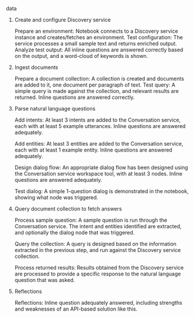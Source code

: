 data
1. Create and configure Discovery service

    Prepare an environment: Notebook connects to a Discovery service instance and creates/fetches an environment.
    Test configuration: The service processes a small sample text and returns enriched output.
    Analyze test output: All inline questions are answered correctly based on the output, and a word-cloud of keywords is shown.

2. Ingest documents

    Prepare a document collection: A collection is created and documents are added to it, one document per paragraph of text.
    Test query: A simple query is made against the collection, and relevant results are returned. Inline questions are answered correctly.

3. Parse natural language questions

    Add intents: At least 3 intents are added to the Conversation service, each with at least 5 example utterances. Inline questions are answered adequately.

    Add entities: At least 3 entities are added to the Conversation service, each with at least 1 example entity. Inline questions are answered adequately.

    Design dialog flow: An appropriate dialog flow has been designed using the Conversation service workspace tool, with at least 3 nodes. Inline questions are answered adequately.

    Test dialog: A simple 1-question dialog is demonstrated in the notebook, showing what node was triggered.

4. Query document collection to fetch answers

    Process sample question: A sample question is run through the Conversation service. The intent and entities identified are extracted, and optionally the dialog node that was triggered.

    Query the collection: A query is designed based on the information extracted in the previous step, and run against the Discovery service collection.

    Process returned results: Results obtained from the Discovery service are processed to provide a specific response to the natural language question that was asked.

5. Reflections

    Reflections: Inline question adequately answered, including strengths and weaknesses of an API-based solution like this.
